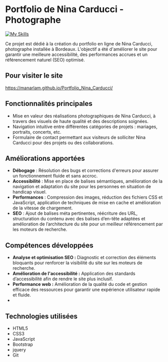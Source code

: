 # Portfolio de Nina Carducci - Photographe

[![My Skills](https://skillicons.dev/icons?i=html,css,js,bootstrap,jquery)](https://skillicons.dev)

Ce projet est dédié à la création du portfolio en ligne de Nina Carducci, photographe installée à Bordeaux. L'objectif a été d'améliorer le site pour garantir une meilleure accessibilité, des performances accrues et un référencement naturel (SEO) optimisé.

## Pour visiter le site 

https://manarlam.github.io/Portfolio_Nina_Carducci/

## Fonctionnalités principales

- Mise en valeur des réalisations photographiques de Nina Carducci, à travers des visuels de haute qualité et des descriptions soignées.
- Navigation intuitive entre différentes catégories de projets : mariages, portraits, concerts, etc.
- Formulaire de contact permettant aux visiteurs de solliciter Nina Carducci pour des projets ou des collaborations.

## Améliorations apportées

- **Débogage** : Résolution des bugs et corrections d'erreurs pour assurer un fonctionnement fluide et sans accroc.
- **Accessibilité** : Mise en place de balises sémantiques, amélioration de la navigation et adaptation du site pour les personnes en situation de handicap visuel.
- **Performances** : Compression des images, réduction des fichiers CSS et JavaScript, application de techniques de mise en cache et amélioration de la vitesse de chargement.
- **SEO** : Ajout de balises méta pertinentes, réécriture des URL, structuration du contenu avec des balises d’en-tête adaptées et amélioration de l’architecture du site pour un meilleur référencement par les moteurs de recherche.

## Compétences développées

- **Analyse et optimisation SEO :** Diagnostic et correction des éléments bloquants pour renforcer la visibilité du site sur les moteurs de recherche.
- **Amélioration de l'accessibilité :** Application des standards d’accessibilité afin de rendre le site plus inclusif.
- **Performance web :** Amélioration de la qualité du code et gestion efficace des ressources pour garantir une expérience utilisateur rapide et fluide.
- 
## Technologies utilisées

- HTML5
- CSS3
- JavaScript
- Bootstrap
- jquery
- Git

